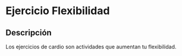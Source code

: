 # Ejercicio Flexibilidad

## Descripción
Los ejercicios de cardio son actividades que aumentan tu flexibilidad.
